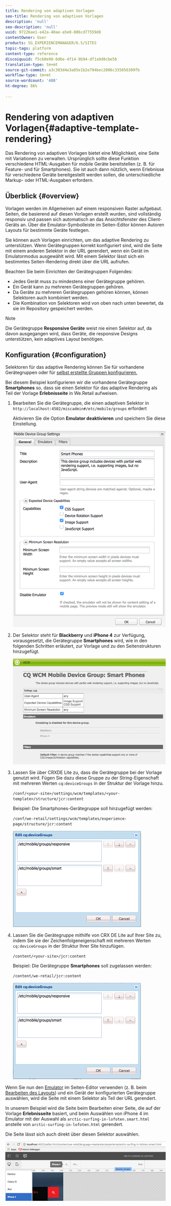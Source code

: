 ```yaml
---
title: Rendering von adaptiven Vorlagen
seo-title: Rendering von adaptiven Vorlagen
description: 'null'
seo-description: 'null'
uuid: 97226ae1-e42a-40ae-a5e0-886cd77559d8
contentOwner: User
products: SG_EXPERIENCEMANAGER/6.5/SITES
topic-tags: platform
content-type: reference
discoiquuid: f5cb0e98-0d6e-4f14-9b94-df1a9d8cbe5b
translation-type: tm+mt
source-git-commit: a3c303d4e3a85e1b2e794bec2006c335056309fb
workflow-type: tm+mt
source-wordcount: '488'
ht-degree: 86%

---
```



# Rendering von adaptiven Vorlagen{#adaptive-template-rendering}

Das Rendering von adaptiven Vorlagen bietet eine Möglichkeit, eine Seite mit Variationen zu verwalten. Ursprünglich sollte diese Funktion verschiedene HTML-Ausgaben für mobile Geräte bereitstellen (z. B. für Feature- und für Smartphones). Sie ist auch dann nützlich, wenn Erlebnisse für verschiedene Geräte bereitgestellt werden sollen, die unterschiedliche Markup- oder HTML-Ausgaben erfordern.

## Überblick {#overview}

Vorlagen werden im Allgemeinen auf einem responsiven Raster aufgebaut. Seiten, die basierend auf diesen Vorlagen erstellt wurden, sind vollständig responsiv und passen sich automatisch an das Ansichtsfenster des Client-Geräts an. Über die Emulator-Symbolleiste im Seiten-Editor können Autoren Layouts für bestimmte Geräte festlegen.

Sie können auch Vorlagen einrichten, um das adaptive Rendering zu unterstützen. Wenn Gerätegruppen korrekt konfiguriert sind, wird die Seite mit einem anderen Selektor in der URL gerendert, wenn ein Gerät im Emulatormodus ausgewählt wird. Mit einem Selektor lässt sich ein bestimmtes Seiten-Rendering direkt über die URL aufrufen.

Beachten Sie beim Einrichten der Gerätegruppen Folgendes:

* Jedes Gerät muss zu mindestens einer Gerätegruppe gehören.
* Ein Gerät kann zu mehreren Gerätegruppen gehören.
* Da Geräte zu mehreren Gerätegruppen gehören können, können Selektoren auch kombiniert werden.
* Die Kombination von Selektoren wird von oben nach unten bewertet, da sie im Repository gespeichert werden.

>[!NOTE]
>
>Die Gerätegruppe **Responsive Geräte** weist nie einen Selektor auf, da davon ausgegangen wird, dass Geräte, die responsive Designs unterstützen, kein adaptives Layout benötigen.

## Konfiguration {#configuration}

Selektoren für das adaptive Rendering können Sie für vorhandene Gerätegruppen oder für [selbst erstellte Gruppen konfigurieren.](/help/sites-developing/mobile.md#device-groups)

Bei diesem Beispiel konfigurieren wir die vorhandene Gerätegruppe **Smartphones** so, dass sie einen Selektor für das adaptive Rendering als Teil der Vorlage **Erlebnisseite** in We.Retail aufweisen.

1. Bearbeiten Sie die Gerätegruppe, die einen adaptiven Selektor in `http://localhost:4502/miscadmin#/etc/mobile/groups` erfordert

   Aktivieren Sie die Option **Emulator deaktivieren** und speichern Sie diese Einstellung.

   ![chlimage_1-157](assets/chlimage_1-157.png)

1. Der Selektor steht für **Blackberry** und **iPhone 4** zur Verfügung, vorausgesetzt, die Gerätegruppe **Smartphones** wird, wie in den folgenden Schritten erläutert, zur Vorlage und zu den Seitenstrukturen hinzugefügt.

   ![chlimage_1-158](assets/chlimage_1-158.png)

1. Lassen Sie über CRXDE Lite zu, dass die Gerätegruppe bei der Vorlage genutzt wird. Fügen Sie dazu diese Gruppe zu der String-Eigenschaft mit mehreren Werten `cq:deviceGroups` in der Struktur der Vorlage hinzu.

   `/conf/<your-site>/settings/wcm/templates/<your-template>/structure/jcr:content`

   Beispiel: Die Smartphones-Gerätegruppe soll hinzugefügt werden:

   `/conf/we-retail/settings/wcm/templates/experience-page/structure/jcr:content`

   ![chlimage_1-159](assets/chlimage_1-159.png)

1. Lassen Sie die Gerätegruppe mithilfe von CRX DE Lite auf Ihrer Site zu, indem Sie sie der Zeichenfolgeneigenschaft mit mehreren Werten `cq:deviceGroups` in der Struktur Ihrer Site hinzufügen.

   `/content/<your-site>/jcr:content`

   Beispiel: Die Gerätegruppe **Smartphones** soll zugelassen werden:

   `/content/we-retail/jcr:content`

   ![chlimage_1-160](assets/chlimage_1-160.png)

Wenn Sie nun den [Emulator](/help/sites-authoring/responsive-layout.md#layout-definitions-device-emulation-and-breakpoints) im Seiten-Editor verwenden (z. B. beim [Bearbeiten des Layouts](/help/sites-authoring/responsive-layout.md)) und ein Gerät der konfigurierten Gerätegruppe auswählen, wird die Seite mit einem Selektor als Teil der URL gerendert.

In unserem Beispiel wird die Seite beim Bearbeiten einer Seite, die auf der Vorlage **Erlebnisseite** basiert, und beim Auswählen von iPhone 4 im Emulator mit der Auswahl als `arctic-surfing-in-lofoten.smart.html` anstelle von `arctic-surfing-in-lofoten.html` gerendert.

Die Seite lässt sich auch direkt über diesen Selektor auswählen.

![chlimage_1-161](assets/chlimage_1-161.png)


